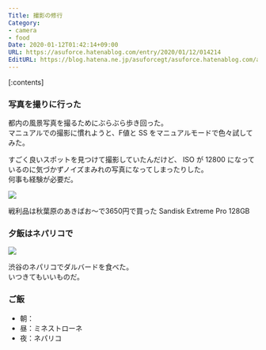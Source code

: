```yaml
---
Title: 撮影の修行
Category:
- camera
- food
Date: 2020-01-12T01:42:14+09:00
URL: https://asuforce.hatenablog.com/entry/2020/01/12/014214
EditURL: https://blog.hatena.ne.jp/asuforcegt/asuforce.hatenablog.com/atom/entry/26006613496368442
---
```


[:contents]

###  写真を撮りに行った

都内の風景写真を撮るためにぶらぶら歩き回った。  
マニュアルでの撮影に慣れようと、F値と  SS  をマニュアルモードで色々試してみた。

すごく良いスポットを見つけて撮影していたんだけど、 ISO が 12800 になっているのに気づかずノイズまみれの写真になってしまったりした。  
何事も経験が必要だ。

<span itemtype="http://schema.org/Photograph" itemscope="itemscope"><img class="magnifiable" src="https://lh3.googleusercontent.com/-7Gv0_rJsDmE/Xhntv3xQuuI/AAAAAAABFG8/gdI1v9GV2B8plc_NreowZ8HgJ6sVcAq4gCE0YBhgL/s1200/IMG_0510.HEIC" itemprop="image"></span>

戦利品は秋葉原のあきばお～で3650円で買った Sandisk Extreme Pro 128GB

### 夕飯はネパリコで

<span itemtype="http://schema.org/Photograph" itemscope="itemscope"><img class="magnifiable" src="https://lh3.googleusercontent.com/-k6UZL4k7pvo/Xhn5W4fqW6I/AAAAAAABFHM/l4xayJqcZmc6TLIcGh2y2jj_Lme-6rPxACE0YBhgL/s1200/R0002863.jpg" itemprop="image"></span>

渋谷のネパリコでダルバードを食べた。  
いつきてもいいものだ。

### ご飯

- 朝：
- 昼：ミネストローネ
- 夜：ネパリコ
